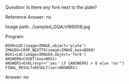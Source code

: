 Question: Is there any fork next to the plate?

Reference Answer: no

Image path: ./sampled_GQA/n166008.jpg

Program:

```
BOX0=LOC(image=IMAGE,object='plate')
IMAGE0=CROP_NEXTTO(image=IMAGE,box=BOX0)
BOX1=LOC(image=IMAGE0,object='fork')
ANSWER0=COUNT(box=BOX1)
ANSWER1=EVAL(expr="'yes' if {ANSWER0} > 0 else 'no'")
FINAL_RESULT=RESULT(var=ANSWER1)
```
Answer: no

